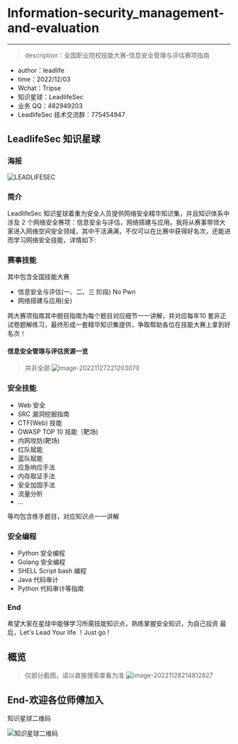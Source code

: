 # Information-security_management-and-evaluation
---
> description：全国职业院校技能大赛-信息安全管理与评估赛项指南
* author：leadlife
* time：2022/12/03
* Wchat：Tripse
* 知识星球：LeadlifeSec
* 业务 QQ：482949203
* LeadlifeSec 技术交流群：775454947


## LeadlifeSec 知识星球

### 海报
![LEADLIFESEC](https://security-note.oss-cn-hangzhou.aliyuncs.com/LEADLIFESEC.jpg)

### 简介
LeadlifeSec 知识星球着重为安全人员提供网络安全精华知识集，并且知识体系中涉及 2 个网络安全赛项：信息安全与评估，网络搭建与应用。我将从赛事带领大家进入网络空间安全领域，其中干活满满，不仅可以在比赛中获得好名次，还能进而学习网络安全技能，详情如下:

### 赛事技能

其中包含全国技能大赛
* 信息安全与评估(一、二、三 阶段) No Pwn
* 网络搭建与应用(全)

两大赛项指南其中题目指南为每个题目对应细节一一讲解，并对应每年10 套非正试卷题解练习，最终形成一套精华知识集提供，争取帮助各位在技能大赛上拿到好名次！

#### 信息安全管理与评估资源一览

> 并非全部
![image-20221127221203070](https://user-images.githubusercontent.com/110890002/205478743-bc2110c3-b888-4957-ac2a-26faa14b6fea.png)


### 安全技能
* Web 安全
* SRC 漏洞挖掘指南
* CTF(Web) 技能
* OWASP TOP 10 技能（靶场)
* 内网攻防(靶场)
* 红队赋能
* 蓝队赋能
* 应急响应手法
* 内存取证手法
* 安全加固手法
* 流量分析
* …

等均包含练手题目，对应知识点一一讲解 

### 安全编程

* Python 安全编程
* Golang 安全编程
* SHELL Script bash 编程
* Java 代码审计
* Python 代码审计等指南 

### End

希望大家在星球中能够学习所需技能知识点，熟练掌握安全知识，为自己投资 最后，Let's Lead Your life ！Just go !



## 概览

> 仅部分截图，请以直接搜索查看为准
![image-20221128214812827](https://user-images.githubusercontent.com/110890002/205478751-7884f24e-e899-4b7a-88d1-163637597d4a.png)




## End-欢迎各位师傅加入

知识星球二维码

![知识星球二维码](https://security-note.oss-cn-hangzhou.aliyuncs.com/知识星球二维码.jpg)


